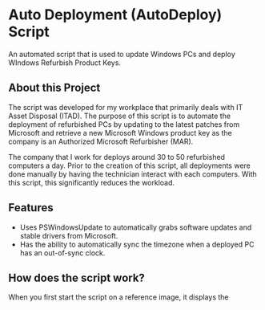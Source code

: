 <!-- Project Name and Description-->
# Auto Deployment (AutoDeploy) Script
<!-- Brief Description -->
An automated script that is used to update Windows PCs and deploy WIndows Refurbish Product Keys.

<!-- About this Project -->
## About this Project
The script was developed for my workplace that primarily deals with IT Asset Disposal (ITAD). The purpose of this script is to automate the deployment of refurbished PCs by updating to the latest patches from Microsoft and retrieve a new Microsoft Windows product key as the company is an Authorized Microsoft Refurbisher (MAR). 

The company that I work for deploys around 30 to 50 refurbished computers a day. Prior to the creation of this script, all deployments were done manually by having the technician interact with each computers. With this script, this significantly reduces the workload.

<!-- Features -->
## Features
- Uses PSWindowsUpdate to automatically grabs software updates and stable drivers from Microsoft.
- Has the ability to automatically sync the timezone when a deployed PC has an out-of-sync clock.
<!-- How the script works -->
## How does the script work?
When you first start the script on a reference image, it displays the 
